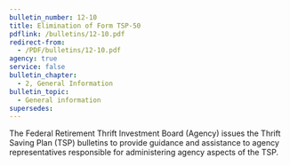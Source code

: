 ```yaml
---
bulletin_number: 12-10
title: Elimination of Form TSP-50
pdflink: /bulletins/12-10.pdf
redirect-from:
  - /PDF/bulletins/12-10.pdf
agency: true
service: false
bulletin_chapter:
  - 2, General Information
bulletin_topic:
  - General information
supersedes:
---
```


The Federal Retirement Thrift Investment Board (Agency) issues the Thrift Saving Plan (TSP) bulletins to provide guidance and assistance to agency representatives responsible for administering agency aspects of the TSP.
